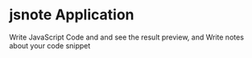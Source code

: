 # jsnote Application

Write JavaScript Code and and see the result preview, and Write notes about your code snippet
